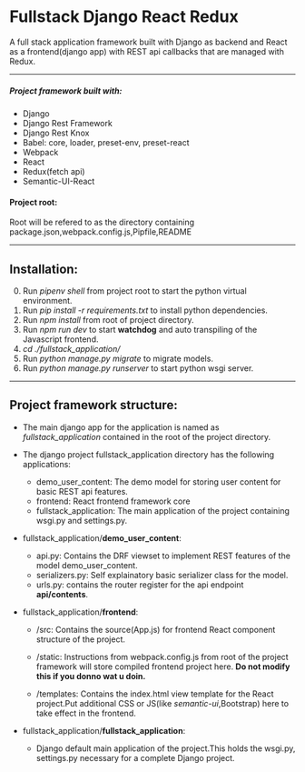 # Fullstack Django React Redux

A full stack application framework built with Django as backend and React as a frontend(django app) with REST api callbacks that are managed with Redux.

---

##### Project framework built with:

- Django
- Django Rest Framework
- Django Rest Knox
- Babel: core, loader, preset-env, preset-react
- Webpack
- React
- Redux(fetch api)
- Semantic-UI-React

#### Project root:

Root will be refered to as the directory containing package.json,webpack.config.js,Pipfile,README

---

## Installation:

0.  Run _pipenv shell_ from project root to start the python virtual environment.
1.  Run _pip install -r requirements.txt_ to install python dependencies.
2.  Run _npm install_ from root of project directory.
3.  Run _npm run dev_ to start **watchdog** and auto transpiling of the Javascript frontend.
4.  _cd ./fullstack_application/_
5.  Run _python manage.py migrate_ to migrate models.
6.  Run _python manage.py runserver_ to start python wsgi server.

---

## Project framework structure:

- The main django app for the application is named as _fullstack_application_ contained in the root of the project directory.
- The django project fullstack_application directory has the following applications:

  - demo_user_content:
    The demo model for storing user content for basic REST api features.
  - frontend:
    React frontend framework core
  - fullstack_application:
    The main application of the project containing wsgi.py and settings.py.

- fullstack_application/**demo_user_content**:
  - api.py: Contains the DRF viewset to implement REST features of the model demo_user_content.
  - serializers.py: Self explainatory basic serializer class for the model.
  - urls.py: contains the router register for the api endpoint **api/contents**.
- fullstack_application/**frontend**:

  - /src: Contains the source(App.js) for frontend React component structure of the project.

  - /static: Instructions from webpack.config.js from root of the project framework will store compiled frontend project here. **Do not modify this if you donno wat u doin.**
  - /templates: Contains the index.html view template for the React project.Put additional CSS or JS(like _semantic-ui_,Bootstrap) here to take effect in the frontend.

- fullstack_application/**fullstack_application**:
  - Django default main application of the project.This holds the wsgi.py, settings.py necessary for a complete Django project.
